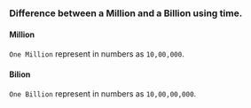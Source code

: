 ### Difference between a Million and a Billion using time.

#### Million
```One Million``` represent in numbers as ```10,00,000```.

#### Bilion
```One Billion``` represent in numbers as ```10,00,00,000```.